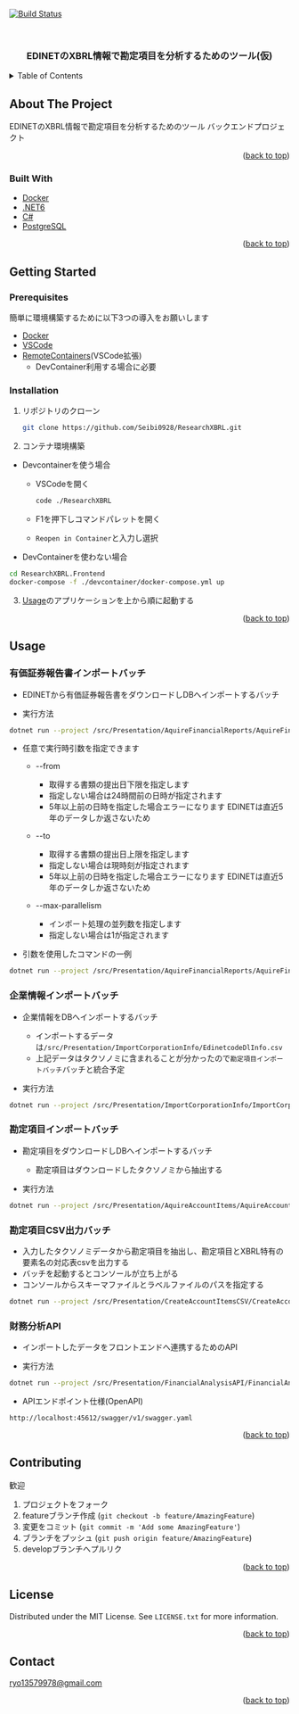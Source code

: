 ﻿<div id="top"></div>

[![Build Status](https://dev.azure.com/nanteneus/%E6%A9%9F%E6%A2%B0%E5%AD%A6%E7%BF%92%E5%8B%89%E5%BC%B7%E4%BC%9A/_apis/build/status/Seibi0928.ResearchXBRL?branchName=main)](https://dev.azure.com/nanteneus/%E6%A9%9F%E6%A2%B0%E5%AD%A6%E7%BF%92%E5%8B%89%E5%BC%B7%E4%BC%9A/_build/latest?definitionId=9&branchName=main)

<!-- PROJECT LOGO -->
<br />
<div align="center">
  <h3 align="center">EDINETのXBRL情報で勘定項目を分析するためのツール(仮)</h3>
</div>

<!-- TABLE OF CONTENTS -->
<details>
  <summary>Table of Contents</summary>
  <ol>
    <li>
      <a href="#about-the-project">About The Project</a>
      <ul>
        <li><a href="#built-with">Built With</a></li>
      </ul>
    </li>
    <li>
      <a href="#getting-started">Getting Started</a>
      <ul>
        <li><a href="#prerequisites">Prerequisites</a></li>
        <li><a href="#installation">Installation</a></li>
      </ul>
    </li>
    <li><a href="#usage">Usage</a></li>
    <li><a href="#contributing">Contributing</a></li>
    <li><a href="#license">License</a></li>
    <li><a href="#contact">Contact</a></li>
  </ol>
</details>

<!-- ABOUT THE PROJECT -->
## About The Project

EDINETのXBRL情報で勘定項目を分析するためのツール
バックエンドプロジェクト

<p align="right">(<a href="#top">back to top</a>)</p>

### Built With

* [Docker](https://www.docker.com/)
* [.NET6](https://docs.microsoft.com/ja-jp/dotnet/core/whats-new/dotnet-6)
* [C#](https://docs.microsoft.com/en-us/dotnet/csharp/)
* [PostgreSQL](https://www.postgresql.org/)

<p align="right">(<a href="#top">back to top</a>)</p>

<!-- GETTING STARTED -->
## Getting Started

### Prerequisites

簡単に環境構築するために以下3つの導入をお願いします

* [Docker](https://docs.docker.com/get-started/)
* [VSCode](https://code.visualstudio.com/)
* [RemoteContainers](https://marketplace.visualstudio.com/items?itemName=ms-vscode-remote.remote-containers)(VSCode拡張)
  * DevContainer利用する場合に必要    

### Installation

1. リポジトリのクローン

   ```sh
   git clone https://github.com/Seibi0928/ResearchXBRL.git
   ```

2. コンテナ環境構築
  * Devcontainerを使う場合
  
    * VSCodeを開く

      ```sh
      code ./ResearchXBRL
      ```

    * F1を押下しコマンドパレットを開く
    * `Reopen in Container`と入力し選択

  * DevContainerを使わない場合

   ```sh
   cd ResearchXBRL.Frontend
   docker-compose -f ./devcontainer/docker-compose.yml up
   ```
3. [Usage](https://github.com/Seibi0928/ResearchXBRL/blob/main/README.md#usage)のアプリケーションを上から順に起動する

<p align="right">(<a href="#top">back to top</a>)</p>

<!-- USAGE EXAMPLES -->
## Usage

### 有価証券報告書インポートバッチ

* EDINETから有価証券報告書をダウンロードしDBへインポートするバッチ

* 実行方法

```sh
dotnet run --project /src/Presentation/AquireFinancialReports/AquireFinancialReports.csproj
```

* 任意で実行時引数を指定できます
  * --from
    * 取得する書類の提出日下限を指定します
    * 指定しない場合は24時間前の日時が指定されます
    * 5年以上前の日時を指定した場合エラーになります EDINETは直近5年のデータしか返さないため

  * --to
    * 取得する書類の提出日上限を指定します
    * 指定しない場合は現時刻が指定されます
    * 5年以上前の日時を指定した場合エラーになります EDINETは直近5年のデータしか返さないため

  * --max-parallelism
    * インポート処理の並列数を指定します
    * 指定しない場合は1が指定されます

* 引数を使用したコマンドの一例

```sh
dotnet run --project /src/Presentation/AquireFinancialReports/AquireFinancialReports.csproj --from 2021-01-01 --to 2021-12-01 --max-parallelism 2
```

### 企業情報インポートバッチ

* 企業情報をDBへインポートするバッチ
  * インポートするデータは`/src/Presentation/ImportCorporationInfo/EdinetcodeDlInfo.csv`
  * 上記データはタクソノミに含まれることが分かったので`勘定項目インポートバッチ`バッチと統合予定

* 実行方法

```sh
dotnet run --project /src/Presentation/ImportCorporationInfo/ImportCorporationInfo.csproj
```

### 勘定項目インポートバッチ

* 勘定項目をダウンロードしDBへインポートするバッチ
  * 勘定項目はダウンロードしたタクソノミから抽出する
  
* 実行方法

```sh
dotnet run --project /src/Presentation/AquireAccountItems/AquireAccountItems.csproj
```

### 勘定項目CSV出力バッチ

* 入力したタクソノミデータから勘定項目を抽出し、勘定項目とXBRL特有の要素名の対応表csvを出力する
* バッチを起動するとコンソールが立ち上がる
* コンソールからスキーマファイルとラベルファイルのパスを指定する

```sh
dotnet run --project /src/Presentation/CreateAccountItemsCSV/CreateAccountItemsCSV.csproj
```

### 財務分析API

* インポートしたデータをフロントエンドへ連携するためのAPI

* 実行方法

```sh
dotnet run --project /src/Presentation/FinancialAnalysisAPI/FinancialAnalysisAPI.csproj
```

* APIエンドポイント仕様(OpenAPI)

```http
http://localhost:45612/swagger/v1/swagger.yaml
```

<p align="right">(<a href="#top">back to top</a>)</p>

<!-- CONTRIBUTING -->
## Contributing

歓迎

1. プロジェクトをフォーク
2. featureブランチ作成 (`git checkout -b feature/AmazingFeature`)
3. 変更をコミット (`git commit -m 'Add some AmazingFeature'`)
4. ブランチをプッシュ (`git push origin feature/AmazingFeature`)
5. developブランチへプルリク

<p align="right">(<a href="#top">back to top</a>)</p>

<!-- LICENSE -->
## License

Distributed under the MIT License. See `LICENSE.txt` for more information.

<p align="right">(<a href="#top">back to top</a>)</p>

<!-- CONTACT -->
## Contact

ryo13579978@gmail.com

<p align="right">(<a href="#top">back to top</a>)</p>
